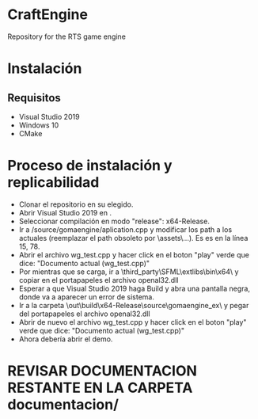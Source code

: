 # CraftEngine
Repository for the RTS game engine



# Instalación

## Requisitos
- Visual Studio 2019
- Windows 10 
- CMake

# Proceso de instalación y replicabilidad
- Clonar el repositorio en su <path> elegido.
- Abrir Visual Studio 2019 en <path>.
- Seleccionar compilación en modo "release": x64-Release.
- Ir a <path>/source/gomaengine/aplication.cpp y modificar los path a los actuales (reemplazar el path obsoleto por <path>\\assets\\...).
Es es en la línea 15, 78.
- Abrir el archivo wg_test.cpp y hacer click en el boton "play" verde que dice: "Documento actual (wg_test.cpp)"
- Por mientras que se carga, ir a <path>\third_party\SFML\extlibs\bin\x64\ y copiar en el portapapeles el archivo openal32.dll
- Esperar a que Visual Studio 2019 haga Build y abra una pantalla negra, donde va a aparecer un error de sistema.
- Ir a la carpeta <path>\out\build\x64-Release\source\gomaengine_ex\ y pegar del portapapeles el archivo openal32.dll
- Abrir de nuevo el archivo wg_test.cpp y hacer click en el boton "play" verde que dice: "Documento actual (wg_test.cpp)"
- Ahora debería abrir el demo.


# REVISAR DOCUMENTACION RESTANTE EN LA CARPETA documentacion/